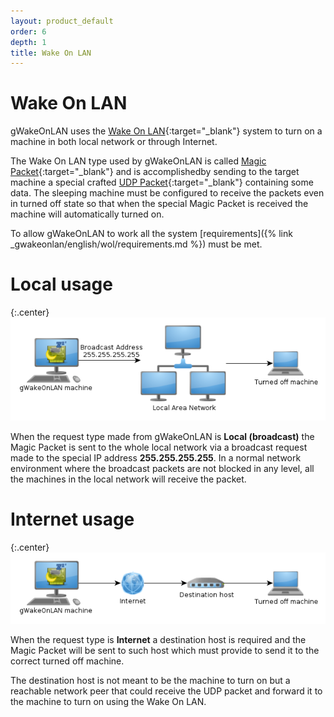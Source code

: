```yaml
---
layout: product_default
order: 6
depth: 1
title: Wake On LAN
---
```

# Wake On LAN

gWakeOnLAN uses the 
[Wake On LAN]{:target="_blank"}
system to turn on a machine in both local network or through Internet.

The Wake On LAN type used by gWakeOnLAN is called
[Magic Packet]{:target="_blank"}
and is accomplishedby sending to the target machine a special crafted
[UDP Packet][UDP]{:target="_blank"}
containing some data.
The sleeping machine must be configured to receive the packets even in turned
off state so that when the special Magic Packet is received the machine will
automatically turned on.

To allow gWakeOnLAN to work all the system
[requirements]({% link _gwakeonlan/english/wol/requirements.md %})
must be met.

# Local usage

{:.center}
![Local usage](/resources/gwakeonlan/usage/english/local.png)

When the request type made from gWakeOnLAN is **Local (broadcast)** the
Magic Packet is sent to the whole local network via a broadcast request made to
the special IP address **255.255.255.255**.
In a normal network environment where the broadcast packets are not blocked in
any level, all the machines in the local network will receive the packet.

# Internet usage

{:.center}
![Internet usage](/resources/gwakeonlan/usage/english/internet.png)

When the request type is **Internet** a destination host is required and the
Magic Packet will be sent to such host which must provide to send it to the
correct turned off machine.

The destination host is not meant to be the machine to turn on but a reachable
network peer that could receive the UDP packet and forward it to the machine to
turn on using the Wake On LAN.

[Wake On LAN]: https://en.wikipedia.org/wiki/Wake_on_LAN
[Magic Packet]: https://en.wikipedia.org/wiki/Wake-on-LAN#Magic_packet
[UDP]: https://en.wikipedia.org/wiki/User_Datagram_Protocol